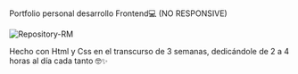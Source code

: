 Portfolio personal desarrollo Frontend💻 (NO RESPONSIVE)

![Repository-RM](https://github.com/IgnacioB75/ignaciob75.github.io/assets/143235576/32eb1434-42ef-4421-81e5-9c44cf19b4b5)

Hecho con Html y Css en el transcurso de 3 semanas, dedicándole de 2 a 4 horas al día cada tanto 🤓✨
